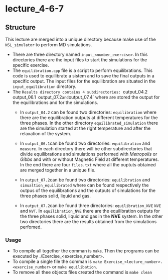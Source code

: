 # lecture_4-6-7

## Structure
This lecture are merged into a unique directory because make use of the `NSL_simulator` to perform MD simulations.
- There are three directory named `input_<number_exercise>`. In this directories there are the input files to start the simulations for the specific exercise. 
- The `equilibration.cpp` file is a script to perform equilibrations. This code is used to equilibrate a sistem and to save the final outputs in a specific output. 
The input files for the equilibration are situated in the `input_equilibration` directory.
- The `Results directory contains 4 subdirectories: `output_04.2` `output_06.1` `output_07.2` and `output_07.4` where are stored the output for the equilibrations and for the simulations.
	- In `output_04.2` can be found two directories: `equilibration` where there are the equilibration outputs at different temperatures for the three phases. In the other directory `equilibrated_simulation` there are the simulation started at the right temperature and after the relaxation of the system.

	- In `output_06.1`can be found two directories: `equilibration` and `measure`. In each directory there will be other subdirectories that divide equilibrations and simulations performed with *Metropolis* or *Gibbs* and with or without Magnetic Field at different temperatures. In the end there are four `files.txt` where all the ouptuts obtained are merged together in a unique file.

	- In `output_07.2`can be found two directories: `equilibration` and `simualtion_equilibrated` where can be found respectively the outpus of the equilibrations and the outputs of simulations for the three phases solid, liquid and gas.

	- In `output_07.2`can be found three directories: `equilibration_NVE` `NVE` and `NVT`. In `equilibration_NVE` there are the equilibration outputs for the three phases solid, liquid and gas in the **NVE** system. In the other two directories there are the results obtained from the simulations perfomed.

### Usage
- To compile all together the comman is `make`. Then the programs can be executed by ./Exercise_<exercise_number>. 
- To compile a single file the comman is `make Exercise_<lecture_number>.<exercise_number>` or `make equilibation`.
- To remove all thee objects files created the command is `make clean` 
